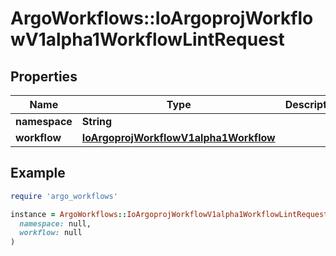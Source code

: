 # ArgoWorkflows::IoArgoprojWorkflowV1alpha1WorkflowLintRequest

## Properties

| Name | Type | Description | Notes |
| ---- | ---- | ----------- | ----- |
| **namespace** | **String** |  | [optional] |
| **workflow** | [**IoArgoprojWorkflowV1alpha1Workflow**](IoArgoprojWorkflowV1alpha1Workflow.md) |  | [optional] |

## Example

```ruby
require 'argo_workflows'

instance = ArgoWorkflows::IoArgoprojWorkflowV1alpha1WorkflowLintRequest.new(
  namespace: null,
  workflow: null
)
```

